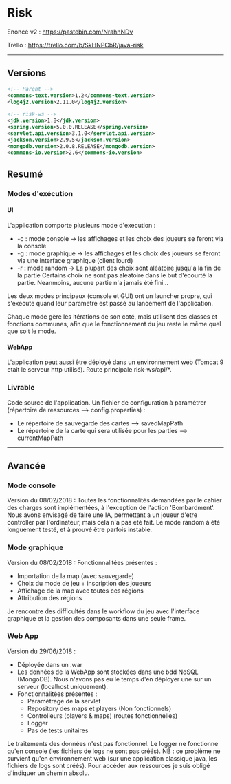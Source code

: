 # Risk

Enoncé v2 : https://pastebin.com/NrahnNDv

Trello : https://trello.com/b/SkHNPCbR/java-risk

-------------------------------------------------------------

## Versions
```xml
<!-- Parent -->
<commons-text.version>1.2</commons-text.version>
<log4j2.version>2.11.0</log4j2.version>

<!-- risk-ws -->
<jdk.version>1.8</jdk.version>
<spring.version>5.0.0.RELEASE</spring.version>
<servlet.api.version>3.1.0</servlet.api.version>
<jackson.version>2.9.5</jackson.version>
<mongodb.version>2.0.8.RELEASE</mongodb.version>
<commons-io.version>2.6</commons-io.version>
```
## Resumé 

### Modes d'exécution
#### UI
L'application comporte plusieurs mode d'execution :
 - -c : mode console -> les affichages et les choix des joueurs se feront via la console
 - -g : mode graphique -> les affichages et les choix des joueurs se feront via une interface graphique (client lourd)
 - -r : mode random -> La plupart des choix sont aléatoire jusqu'a la fin de la partie
        Certains choix ne sont pas aléatoire dans le but d'écourté la partie. Neanmoins, aucune partie n'a jamais été fini...
 
Les deux modes principaux (console et GUI) ont un launcher propre, qui s'execute quand leur parametre est passé au lancement de l'application.

Chaque mode gère les itérations de son coté, mais utilisent des classes et fonctions communes, afin que le fonctionnement du jeu reste le même quel que soit le mode.

#### WebApp
L'application peut aussi être déployé dans un environnement web (Tomcat 9 etait le serveur http utilisé).
Route principale risk-ws/api/*.

### Livrable
Code source de l'application.
Un fichier de configuration à paramétrer (répertoire de ressources --> config.properties) :
 * Le répertoire de sauvegarde des cartes --> savedMapPath
 * Le répertoire de la carte qui sera utilisée pour les parties --> currentMapPath

-------------------------------------------------------------

## Avancée

### Mode console

Version du 08/02/2018 : 
Toutes les fonctionnalités demandées par le cahier des charges sont implémentées, à l'exception de l'action 'Bombardment'.
Nous avons envisagé de faire une IA, permettant a un joueur d'etre controller par l'ordinateur, mais cela n'a pas été fait.
Le mode random à été longuement testé, et à prouvé être parfois instable. 

### Mode graphique

Version du 08/02/2018 : 
Fonctionnalitées présentes :
 - Importation de la map (avec sauvegarde)
 - Choix du mode de jeu + inscription des joueurs
 - Affichage de la map avec toutes ces régions
 - Attribution des régions

Je rencontre des difficultés dans le workflow du jeu avec l'interface graphique et la gestion des composants dans une seule frame.

### Web App

Version du 29/06/2018 :
 - Déployée dans un .war
 - Les données de la WebApp sont stockées dans une bdd NoSQL (MongoDB). Nous n'avons pas eu le temps d'en déployer une sur un serveur (localhost uniquement).
 - Fonctionnalitées présentes :
   - Paramétrage de la servlet
   - Repository des maps et players (Non fonctionnels)
   - Controlleurs (players & maps) (routes fonctionnelles)
   - Logger
   - Pas de tests unitaires

Le traitements des données n'est pas fonctionnel.
Le logger ne fonctionne qu'en console (les fichiers de logs ne sont pas créés). NB : ce problème ne survient qu'en environnement web (sur une application classique java, les fichiers de logs sont créés).
Pour accéder aux ressources je suis obligé d'indiquer un chemin absolu.
